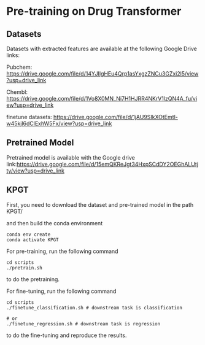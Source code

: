 # Pre-training on Drug Transformer

## Datasets
Datasets with extracted features are available at the following Google Drive links:

Pubchem: https://drive.google.com/file/d/14YJIlgHEu4Qrp1asYxgzZNCu3GZxi2l5/view?usp=drive_link

Chembl: https://drive.google.com/file/d/1Vo8X0MN_Ni7H1HJRR4NKrV1lzQN4A_fu/view?usp=drive_link

finetune datasets: https://drive.google.com/file/d/1jAU9SIkXOtEmtl-w45kjl6dClExhW5Fx/view?usp=drive_link

## Pretrained Model
Pretrained model is available with the Google drive link:https://drive.google.com/file/d/15emQKReJgt34HxpSCdDY2OEGhALUtjty/view?usp=drive_link

## KPGT
First, you need to download the dataset and pre-trained model in the path KPGT/

and then build the conda environment
```shell
conda env create
conda activate KPGT
```

For pre-training, run the following command
```shell
cd scripts
./pretrain.sh
```
to do the pretraining.

For fine-tuning, run the following command
```shell
cd scripts
./finetune_classification.sh # downstream task is classification

# or
./finetune_regression.sh # downstream task is regression
```
to do the fine-tuning and reproduce the results.